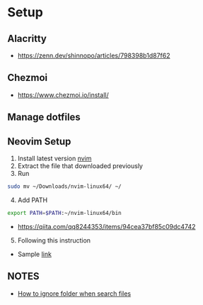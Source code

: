 # Setup

## Alacritty
- https://zenn.dev/shinnopo/articles/798398b1d87f62

## Chezmoi
- https://www.chezmoi.io/install/


## Manage dotfiles

## Neovim Setup

1. Install latest version [nvim](https://github.com/neovim/neovim/releases/tag/stable)
2. Extract the file that downloaded previously
3. Run
```bash
sudo mv ~/Downloads/nvim-linux64/ ~/
```
4. Add PATH
```bash
export PATH=$PATH:~/nvim-linux64/bin
```
* https://qiita.com/qq8244353/items/94cea37bf85c09dc4742

5. Following this instruction


- Sample [link](https://www.youtube.com/watch?v=stqUbv-5u2s)


## NOTES
- [How to ignore folder when search files](https://stackoverflow.com/questions/68563040/how-to-make-telescope-ignore-files-inside-node-modules)
